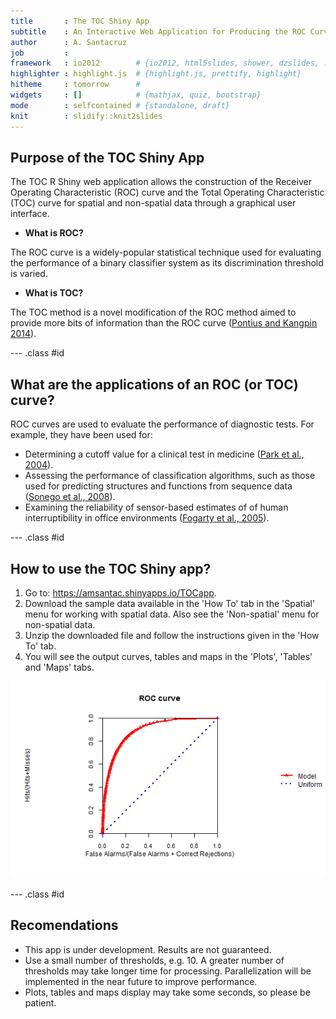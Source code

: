 ```yaml
---
title       : The TOC Shiny App
subtitle    : An Interactive Web Application for Producing the ROC Curve and the TOC Curve
author      : A. Santacruz
job         : 
framework   : io2012        # {io2012, html5slides, shower, dzslides, ...}
highlighter : highlight.js  # {highlight.js, prettify, highlight}
hitheme     : tomorrow      # 
widgets     : []            # {mathjax, quiz, bootstrap}
mode        : selfcontained # {standalone, draft}
knit        : slidify::knit2slides
---
```


## Purpose of the TOC Shiny App

The TOC R Shiny web application allows the construction 
of the Receiver Operating Characteristic (ROC) curve and 
the Total Operating Characteristic (TOC) curve for spatial 
and non-spatial data through a graphical user interface.

- <strong style="font-weight: bold">What is ROC?</strong>

The ROC curve is a widely-popular statistical technique 
used for evaluating the performance of a binary classifier 
system as its discrimination threshold is varied. 

- <strong style="font-weight: bold">What is TOC?</strong>

The TOC method is a novel modification of the ROC method 
aimed to provide more bits of information than the ROC
curve (<a href="https://www.researchgate.net/publication/271800748_The_total_operating_characteristic_to_measure_diagnostic_ability_for_multiple_thresholds">Pontius and Kangpin 2014</a>).

--- .class #id 

## What are the applications of an ROC (or TOC) curve?

ROC curves are used to evaluate the performance of diagnostic tests. For example, they have been used for:

- Determining a cutoff value for a clinical test in medicine (<a href="http://www.ncbi.nlm.nih.gov/pmc/articles/PMC2698108/#">Park et al., 2004</a>).
- Assessing the performance of classification algorithms, such as those used for predicting structures and functions from sequence data (<a href="http://intl-bib.oxfordjournals.org/content/9/3/198.full">Sonego et al., 2008</a>).
- Examining the reliability of sensor-based estimates of of human interruptibility in office
environments (<a href="https://homes.cs.washington.edu/~jfogarty/publications/gi2005.pdf">Fogarty et al., 2005</a>).

--- .class #id 

## How to use the TOC Shiny app?

1. Go to: https://amsantac.shinyapps.io/TOCapp.
2. Download the sample data available in the 'How To' tab in the 'Spatial' menu for working with spatial data. Also see the 'Non-spatial' menu for non-spatial data.
3. Unzip the downloaded file and follow the instructions given in the 'How To' tab.
5. You will see the output curves, tables and maps in the 'Plots', 'Tables' and 'Maps' tabs.

![plot of chunk unnamed-chunk-1](assets/fig/unnamed-chunk-1-1.png) 


--- .class #id 

## Recomendations

- This app is under development. Results are not guaranteed.
- Use a small number of thresholds, e.g. 10. A greater number of thresholds may take longer time for processing. Parallelization will be implemented in the near future to improve performance.
- Plots, tables and maps display may take some seconds, so please be patient.
